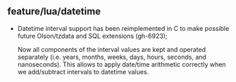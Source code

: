 ## feature/lua/datetime

* Datetime interval support has been reimplemented in C to make possible
  future Olson/tzdata and SQL extensions (gh-6923);

  Now all components of the interval values are kept and operated separately
  (i.e. years, months, weeks, days, hours, seconds, and nanoseconds). This
  allows to apply date/time arithmetic correctly when we add/subtract
  intervals to datetime values.
